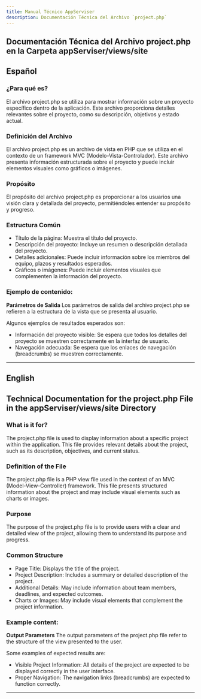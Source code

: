 ```yaml
---
title: Manual Técnico AppServiser
description: Documentación Técnica del Archivo `project.php`
---
```


## Documentación Técnica del Archivo project.php en la Carpeta appServiser/views/site

## Español

### ¿Para qué es?
El archivo project.php se utiliza para mostrar información sobre un proyecto específico dentro de la aplicación. Este archivo proporciona detalles relevantes sobre el proyecto, como su descripción, objetivos y estado actual.

### Definición del Archivo
El archivo project.php es un archivo de vista en PHP que se utiliza en el contexto de un framework MVC (Modelo-Vista-Controlador). Este archivo presenta información estructurada sobre el proyecto y puede incluir elementos visuales como gráficos o imágenes.

### Propósito
El propósito del archivo project.php es proporcionar a los usuarios una visión clara y detallada del proyecto, permitiéndoles entender su propósito y progreso.

### Estructura Común
- Título de la página: Muestra el título del proyecto.
- Descripción del proyecto: Incluye un resumen o descripción detallada del proyecto.
- Detalles adicionales: Puede incluir información sobre los miembros del equipo, plazos y resultados esperados.
- Gráficos o imágenes: Puede incluir elementos visuales que complementen la información del proyecto.

### Ejemplo de contenido:
**Parámetros de Salida**
Los parámetros de salida del archivo project.php se refieren a la estructura de la vista que se presenta al usuario. 

Algunos ejemplos de resultados esperados son:
- Información del proyecto visible: Se espera que todos los detalles del proyecto se muestren correctamente en la interfaz de usuario.
- Navegación adecuada: Se espera que los enlaces de navegación (breadcrumbs) se muestren correctamente.

---

## English

## Technical Documentation for the project.php File in the appServiser/views/site Directory

### What is it for?
The project.php file is used to display information about a specific project within the application. This file provides relevant details about the project, such as its description, objectives, and current status.

### Definition of the File
The project.php file is a PHP view file used in the context of an MVC (Model-View-Controller) framework. This file presents structured information about the project and may include visual elements such as charts or images.

### Purpose
The purpose of the project.php file is to provide users with a clear and detailed view of the project, allowing them to understand its purpose and progress.

### Common Structure
- Page Title: Displays the title of the project.
- Project Description: Includes a summary or detailed description of the project.
- Additional Details: May include information about team members, deadlines, and expected outcomes.
- Charts or Images: May include visual elements that complement the project information.

### Example content:
**Output Parameters**
The output parameters of the project.php file refer to the structure of the view presented to the user. 

Some examples of expected results are:
- Visible Project Information: All details of the project are expected to be displayed correctly in the user interface.
- Proper Navigation: The navigation links (breadcrumbs) are expected to function correctly.
---